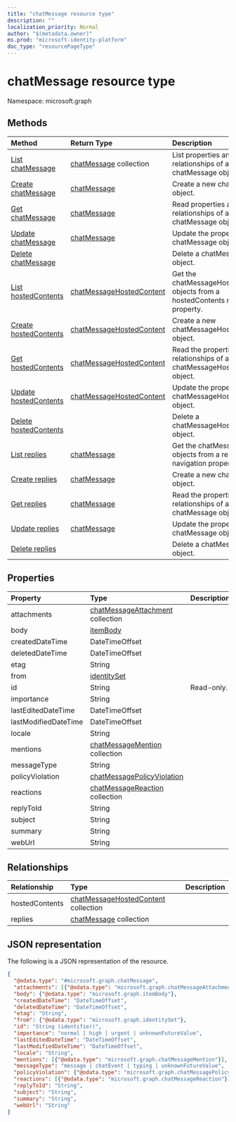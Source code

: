 ```yaml
---
title: "chatMessage resource type"
description: ""
localization_priority: Normal
author: "$(metadata.owner)"
ms.prod: "microsoft-identity-platform"
doc_type: "resourcePageType"
---
```


# chatMessage resource type

Namespace: microsoft.graph

## Methods

| Method                                                               | Return Type                                                           | Description                                                                         |
| :------------------------------------------------------------------- | :-------------------------------------------------------------------- | :---------------------------------------------------------------------------------- |
| [List chatMessage](../api/chatmessage-list.md)                       | [chatMessage](chatMessage.md) collection                              | List properties and relationships of a chatMessage object.                          |
| [Create chatMessage](../api/chatmessage-create.md)                   | [chatMessage](chatMessage.md)                                         | Create a new chatMessage object.                                                    |
| [Get chatMessage](../api/chatmessage-get.md)                         | [chatMessage](chatMessage.md)                                         | Read properties and relationships of a chatMessage object.                          |
| [Update chatMessage](../api/chatmessage-update.md)                   | [chatMessage](chatMessage.md)                                         | Update the properties of a chatMessage object.                                      |
| [Delete chatMessage](../api/chatmessage-delete.md)                   |                                                                       | Delete a chatMessage object.                                                        |
| [List hostedContents](../api/chatmessage-list-hostedcontents.md)     | [chatMessageHostedContent](../resources/-chatmessagehostedcontent.md) | Get the chatMessageHostedContent objects from a hostedContents navigation property. |
| [Create hostedContents](../api/chatmessage-post-hostedcontents.md)   | [chatMessageHostedContent](../resources/-chatmessagehostedcontent.md) | Create a new chatMessageHostedContent object.                                       |
| [Get hostedContents](../api/chatmessage-get-hostedcontents.md)       | [chatMessageHostedContent](../resources/-chatmessagehostedcontent.md) | Read the properties and relationships of a chatMessageHostedContent object.         |
| [Update hostedContents](../api/chatmessage-update-hostedcontents.md) | [chatMessageHostedContent](../resources/-chatmessagehostedcontent.md) | Update the properties of a chatMessageHostedContent object.                         |
| [Delete hostedContents](../api/chatmessage-delete-hostedcontents.md) |                                                                       | Delete a chatMessageHostedContent object.                                           |
| [List replies](../api/chatmessage-list-replies.md)                   | [chatMessage](../resources/-chatmessage.md)                           | Get the chatMessage objects from a replies navigation property.                     |
| [Create replies](../api/chatmessage-post-replies.md)                 | [chatMessage](../resources/-chatmessage.md)                           | Create a new chatMessage object.                                                    |
| [Get replies](../api/chatmessage-get-replies.md)                     | [chatMessage](../resources/-chatmessage.md)                           | Read the properties and relationships of a chatMessage object.                      |
| [Update replies](../api/chatmessage-update-replies.md)               | [chatMessage](../resources/-chatmessage.md)                           | Update the properties of a chatMessage object.                                      |
| [Delete replies](../api/chatmessage-delete-replies.md)               |                                                                       | Delete a chatMessage object.                                                        |

## Properties

| Property             | Type                                                                      | Description |
| :------------------- | :------------------------------------------------------------------------ | :---------- |
| attachments          | [chatMessageAttachment](../resources/chatmessageattachment.md) collection |             |
| body                 | [itemBody](../resources/itembody.md)                                      |             |
| createdDateTime      | DateTimeOffset                                                            |             |
| deletedDateTime      | DateTimeOffset                                                            |             |
| etag                 | String                                                                    |             |
| from                 | [identitySet](../resources/identityset.md)                                |             |
| id                   | String                                                                    | Read-only.  |
| importance           | String                                                                    |             |
| lastEditedDateTime   | DateTimeOffset                                                            |             |
| lastModifiedDateTime | DateTimeOffset                                                            |             |
| locale               | String                                                                    |             |
| mentions             | [chatMessageMention](../resources/chatmessagemention.md) collection       |             |
| messageType          | String                                                                    |             |
| policyViolation      | [chatMessagePolicyViolation](../resources/chatmessagepolicyviolation.md)  |             |
| reactions            | [chatMessageReaction](../resources/chatmessagereaction.md) collection     |             |
| replyToId            | String                                                                    |             |
| subject              | String                                                                    |             |
| summary              | String                                                                    |             |
| webUrl               | String                                                                    |             |

## Relationships

| Relationship   | Type                                                                            | Description |
| :------------- | :------------------------------------------------------------------------------ | :---------- |
| hostedContents | [chatMessageHostedContent](../resources/chatmessagehostedcontent.md) collection |             |
| replies        | [chatMessage](../resources/chatmessage.md) collection                           |             |

## JSON representation

The following is a JSON representation of the resource.

<!-- {
  "blockType": "resource",
  "keyProperty": "id",
  "@odata.type": "microsoft.graph.chatMessage",
  "baseType": "microsoft.graph.entity",
  "openType": False
}
-->

```json
{
  "@odata.type": "#microsoft.graph.chatMessage",
  "attachments": [{"@odata.type": "microsoft.graph.chatMessageAttachment"}],
  "body": {"@odata.type": "microsoft.graph.itemBody"},
  "createdDateTime": "DateTimeOffset",
  "deletedDateTime": "DateTimeOffset",
  "etag": "String",
  "from": {"@odata.type": "microsoft.graph.identitySet"},
  "id": "String (identifier)",
  "importance": "normal | high | urgent | unknownFutureValue",
  "lastEditedDateTime": "DateTimeOffset",
  "lastModifiedDateTime": "DateTimeOffset",
  "locale": "String",
  "mentions": [{"@odata.type": "microsoft.graph.chatMessageMention"}],
  "messageType": "message | chatEvent | typing | unknownFutureValue",
  "policyViolation": {"@odata.type": "microsoft.graph.chatMessagePolicyViolation"},
  "reactions": [{"@odata.type": "microsoft.graph.chatMessageReaction"}],
  "replyToId": "String",
  "subject": "String",
  "summary": "String",
  "webUrl": "String"
}
```
